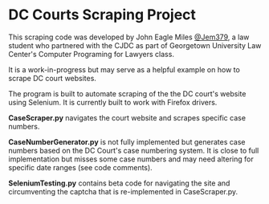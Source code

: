 # DC Courts Scraping Project

This scraping code was developed by John Eagle Miles [@Jem379](https://github.com/Jem379/), a law student who partnered with the CJDC as part of Georgetown University Law Center's Computer Programing for Lawyers class.

It is a work-in-progress but may serve as a helpful example on how to scrape DC court websites.

The program is built to automate scraping of the the DC court's website using Selenium. It is currently built to work with Firefox drivers.

**CaseScraper.py** navigates the court website and scrapes specific case numbers.

**CaseNumberGenerator.py** is not fully implemented but generates case numbers based on the DC Court's case numbering system. It is close to full implementation but misses some case numbers and may need altering for specific date ranges (see code comments). 

**SeleniumTesting.py** contains beta code for navigating the site and circumventing the captcha that is re-implemented in CaseScraper.py.

